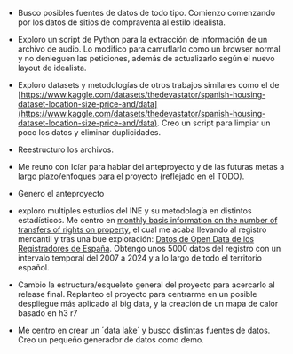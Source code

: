 - Busco posibles fuentes de datos de todo tipo. Comienzo comenzando por los datos de sitios de compraventa al estilo idealista.
- Exploro un script de Python para la extracción de información de un archivo de audio. Lo modifico para camuflarlo como un browser normal y no denieguen las peticiones, además de actualizarlo según el nuevo layout de idealista.
- Exploro datasets y metodologías de otros trabajos similares como el de [https://www.kaggle.com/datasets/thedevastator/spanish-housing-dataset-location-size-price-and/data](https://www.kaggle.com/datasets/thedevastator/spanish-housing-dataset-location-size-price-and/data). Creo un script para limpiar un poco los datos y eliminar duplicidades.
- Reestructuro los archivos.
- Me reuno con Icíar para hablar del anteproyecto y de las futuras metas a largo plazo/enfoques para el proyecto (reflejado en el TODO). 
- Genero el anteproyecto 
- exploro multiples estudios del INE y su metodología en distintos estadísticos. Me centro en [monthly basis information on the number of
transfers of rights on property](https://www.ine.es/en/metodologia/t30/t3030168_en.pdf), el cual me acaba llevando al registro mercantil y tras una bue exploración: [Datos de Open Data de los Registradores de España](https://opendata.registradores.org/compraventas-de-inmuebles). Obtengo unos 5000 datos del registro con un intervalo temporal del 2007 a 2024 y a lo largo de todo el territorio español.

- Cambio la estructura/esqueleto general del proyecto para acercarlo al release final. Replanteo el proyecto para centrarme en un posible despliegue más aplicado al big data, y la creación de un mapa de calor basado en h3 r7

- Me centro en crear un ´data lake´ y busco distintas fuentes de datos. Creo un pequeño generador de datos como demo.